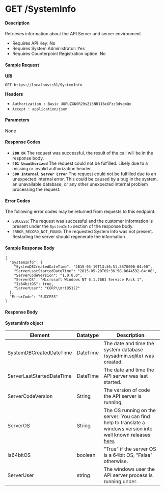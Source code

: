 
# GET /SystemInfo

#### Description
Retrieves information about the API Server and server environment

- Requires API Key: No
- Requires System Administrator: Yes
- Requires Counterpoint Registration option: No

#### Sample Request

**URI**

`GET https://localhost:81/SystemInfo`

**Headers**
- `Authorization : Basic UUFUZXN0R29sZi5NR1I6cGFzc3dvcmQx`
- `Accept : application/json`

#### Parameters
None

#### Response Codes
- **<code>200 OK</code>** The request was successful, the result of the call will be in the response body.
- **<code>401 Unauthorized</code>** The request could not be fulfilled. Likely due to a missing or invalid authorization header.
- **<code>500 Internal Server Error</code>** The request could not be fulfilled due to an unexpected internal error. This could be caused by a bug in the system, an unavailable database, or any other unexpected internal problem processing the request.
 
#### Error Codes
The following error codes may be returned from requests to this endpoint:
- `SUCCESS`: The request was successful and the customer information is present under the `SystemInfo` section of the response body.
- `ERROR_RECORD_NOT_FOUND`: The requested System Info was not present. Restarting the server should regenerate the information

#### Sample Response Body

```
{
  "SystemInfo": {
    "SystemDBCreatedDateTime": "2015-05-19T13:36:51.3570000-04:00",
    "ServerLastStartedDateTime": "2015-05-20T09:36:58.8644532-04:00",
    "ServerCodeVersion": "1.0.0.0",
    "ServerOS": "Microsoft Windows NT 6.1.7601 Service Pack 1",
    "Is64bitOS": true,
    "ServerUser": "CORP\\mr185122"
  },
  "ErrorCode": "SUCCESS"
}
```

#### Response Body

**SystemInfo object**

Element | Datatype | Description
------- | -------- | -----------
SystemDBCreatedDateTime | DateTime | The date and time the system database (sysadmin.sqlite) was created.
ServerLastStartedDateTime | DateTime | The date and time the API server was last started.
ServerCodeVersion | String | The version of code the API server is running.
ServerOS | String | The OS running on the server. You can find help to translate a windows version into well known releases [here](https://msdn.microsoft.com/library/windows/desktop/ms724832.aspx?f=255&MSPPError=-2147217396).
Is64bitOS | boolean | "True" if the server OS is a 64bit OS, "False" otherwise.
ServerUser | string | The windows user the API server process is running under.



